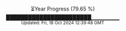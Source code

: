 <p align="center">
⏳Year Progress (79.65 %) <br>
███████████████████████▁▁▁▁▁▁▁ <br>
<sub>Updated: Fri, 18 Oct 2024 12:39:48 GMT</sub>
</p>

